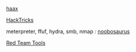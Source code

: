 
[haax](https://cheatsheet.haax.fr/)

[HackTricks](https://book.hacktricks.xyz/)

meterpreter, ffuf, hydra, smb, nmap : [noobosaurus](https://github.com/noobosaurus-r3x/Cheat-sheets/tree/main)

[Red Team Tools](https://github.com/A-poc/RedTeam-Tools#evilgophish)
